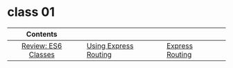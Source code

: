 # class 01

| Contents ||||||
|:---:|---|---|---|---|---|
| [Review: ES6 Classes](./Review%3A%20ES6%20Classes.md) | |[Using Express Routing](./Using%20Express%20Routing.md)||[Express Routing](./Express%20Routing.md)|